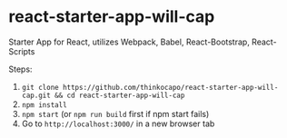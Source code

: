 # react-starter-app-will-cap
Starter App for React, utilizes Webpack, Babel, React-Bootstrap, React-Scripts

Steps:
 1. `git clone https://github.com/thinkocapo/react-starter-app-will-cap.git && cd react-starter-app-will-cap`
 2. `npm install`
 3. `npm start` (or `npm run build` first if npm start fails)
 4. Go to `http://localhost:3000/` in a new browser tab
